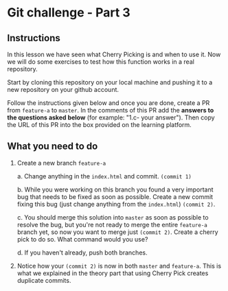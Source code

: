 # Git challenge - Part 3

## Instructions

In this lesson we have seen what Cherry Picking is and when to use it. Now we will do some exercises to test how this function works in a real repository.

Start by cloning this repository on your local machine and pushing it to a new repository on your github account. 

Follow the instructions given below and once you are done, create a PR from `feature-a` to `master`. 
In the comments of this PR add the **answers to the questions asked below** (for example: "1.c- your answer"). Then copy the URL of this PR into the box provided on the learning platform.

## What you need to do

1.  Create a new branch `feature-a`

    a. Change anything in the `index.html` and commit. `(commit 1)`

    b. While you were working on this branch you found a very important bug that needs to be fixed as soon as possible. Create a new commit fixing this bug (just change anything from the `index.html`) `(commit 2)`.

    c. You should merge this solution into `master` as soon as possible to resolve the bug, but you're not ready to merge the entire `feature-a` branch yet, so now you want to merge just `(commit 2)`. Create a cherry pick to do so. What command would you use? 
    
    d. If you haven't already, push both branches.

2.  Notice how your `(commit 2)` is now in both `master` and `feature-a`. This is what we explained in the theory part that using Cherry Pick creates duplicate commits.


